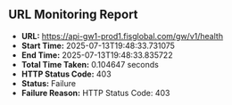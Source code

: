 ## URL Monitoring Report

- **URL:** https://api-gw1-prod1.fisglobal.com/gw/v1/health
- **Start Time:** 2025-07-13T19:48:33.731075
- **End Time:** 2025-07-13T19:48:33.835722
- **Total Time Taken:** 0.104647 seconds
- **HTTP Status Code:** 403
- **Status:** Failure
- **Failure Reason:** HTTP Status Code: 403
